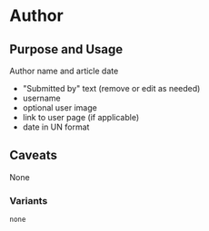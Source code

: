 # Author

## Purpose and Usage
Author name and article date

- "Submitted by" text (remove or edit as needed)
- username
- optional user image
- link to user page (if applicable)
- date in UN format

## Caveats
None

### Variants

```
none

```
